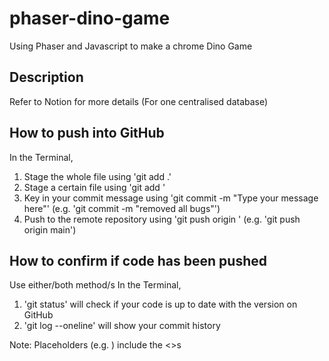 # phaser-dino-game
Using Phaser and Javascript to make a chrome Dino Game

## Description
Refer to Notion for more details (For one centralised database)

## How to push into GitHub
In the Terminal, 
1. Stage the whole file using 'git add .' 
2. Stage a certain file using 'git add <file-name>' 
3. Key in your commit message using 'git commit -m "Type your message here"' (e.g. 'git commit -m "removed all bugs"')
4. Push to the remote repository using 'git push origin <branch-name>' (e.g. 'git push origin main')

## How to confirm if code has been pushed
Use either/both method/s
In the Terminal,
1. 'git status' will check if your code is up to date with the version on GitHub
2. 'git log --oneline' will show your commit history

Note: Placeholders (e.g. <filename>) include the <>s

